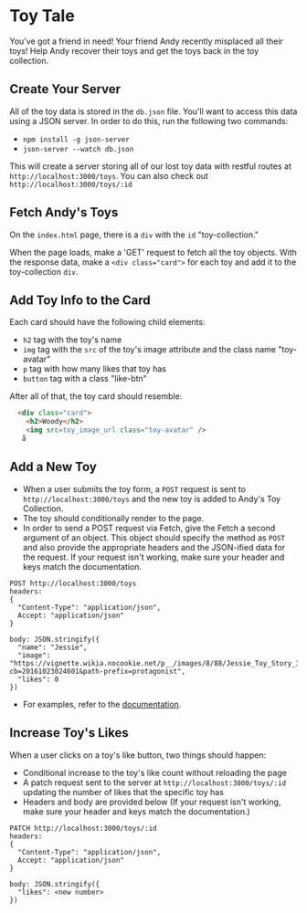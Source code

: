 # Toy Tale

You've got a friend in need! Your friend Andy recently misplaced all their toys!
Help Andy recover their toys and get the toys back in the toy collection.

## Create Your Server

All of the toy data is stored in the `db.json` file. You'll want to access this
data using a JSON server. In order to do this, run the following two commands:

   * `npm install -g json-server`
   * `json-server --watch db.json`
   
This will create a server storing all of our lost toy data with restful routes
at `http://localhost:3000/toys`. You can also check out
`http://localhost:3000/toys/:id`

## Fetch Andy's Toys

On the `index.html` page, there is a `div` with the `id` "toy-collection."

When the page loads, make a 'GET' request to fetch all the toy objects. With the
response data, make a `<div class="card">` for each toy and add it to the
toy-collection `div`.

## Add Toy Info to the Card

Each card should have the following child elements:

  * `h2` tag with the toy's name
  * `img` tag with the `src` of the toy's image attribute and the class name "toy-avatar"
  * `p` tag with how many likes that toy has
  * `button` tag with a class "like-btn"

After all of that, the toy card should resemble:

```html
  <div class="card">
    <h2>Woody</h2>
    <img src=toy_image_url class="toy-avatar" />
   å
```

## Add a New Toy

* When a user submits the toy form, a `POST` request is sent to `http://localhost:3000/toys` and the new toy is added to Andy's Toy Collection.
* The toy should conditionally render to the page.
* In order to send a POST request via Fetch, give the Fetch a second argument of an object. This object should specify the method as `POST` and also provide the appropriate headers and the JSON-ified data for the request. If your request isn't working, make sure your header and keys match the documentation.

```
POST http://localhost:3000/toys
headers: 
{
  "Content-Type": "application/json",
  Accept: "application/json"
}

body: JSON.stringify({
  "name": "Jessie",
  "image": "https://vignette.wikia.nocookie.net/p__/images/8/88/Jessie_Toy_Story_3.png/revision/latest?cb=20161023024601&path-prefix=protagonist",
  "likes": 0
})
```

* For examples, refer to the [documentation](https://developer.mozilla.org/en-US/docs/Web/API/Fetch_API/Using_Fetch#Supplying_request_options).

## Increase Toy's Likes

When a user clicks on a toy's like button, two things should happen:

  * Conditional increase to the toy's like count without reloading the page
  * A patch request sent to the server at `http://localhost:3000/toys/:id` updating the number of likes that the specific toy has
  * Headers and body are provided below (If your request isn't working, make sure your header and keys match the documentation.)
  
```
PATCH http://localhost:3000/toys/:id
headers: 
{
  "Content-Type": "application/json",
  Accept: "application/json"
}

body: JSON.stringify({
  "likes": <new number>
})
```
